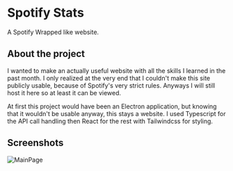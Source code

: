 
# Spotify Stats

A Spotify Wrapped like website.



## About the project

I wanted to make an actually useful website with all the skills I learned in the past month. I only realized at the very end that I couldn't make this site publicly usable, because of Spotify's very strict rules. Anyways I will still host it here so at least it can be viewed.

At first this project would have been an Electron application, but knowing that it wouldn't be usable anyway, this stays a website. I used Typescript for the API call handling then React for the rest with Tailwindcss for styling.
## Screenshots
![MainPage](https://github.com/madroakos/spotify_stats/assets/72211433/760a362e-fecb-4c2f-a980-085658505d67)

